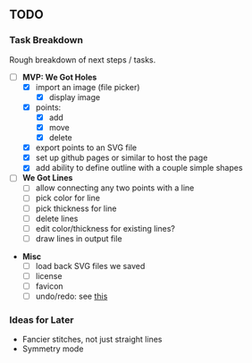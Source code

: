 ## TODO

### Task Breakdown

Rough breakdown of next steps / tasks.

- [ ] **MVP: We Got Holes**
  - [x] import an image (file picker)
    - [x] display image
  - [x] points:
    - [x] add
    - [x] move
    - [x] delete
  - [x] export points to an SVG file
  - [x] set up github pages or similar to host the page
  - [x] add ability to define outline with a couple simple shapes
- [ ] **We Got Lines**
  - [ ] allow connecting any two points with a line
  - [ ] pick color for line
  - [ ] pick thickness for line
  - [ ] delete lines
  - [ ] edit color/thickness for existing lines?
  - [ ] draw lines in output file
- **Misc**
  - [ ] load back SVG files we saved
  - [ ] license
  - [ ] favicon
  - [ ] undo/redo: see [this](https://medium.com/@alm.ozdmr/fabric-js-history-operations-undo-redo-and-useful-tips-edeab8d4f48d)

### Ideas for Later

- Fancier stitches, not just straight lines
- Symmetry mode
